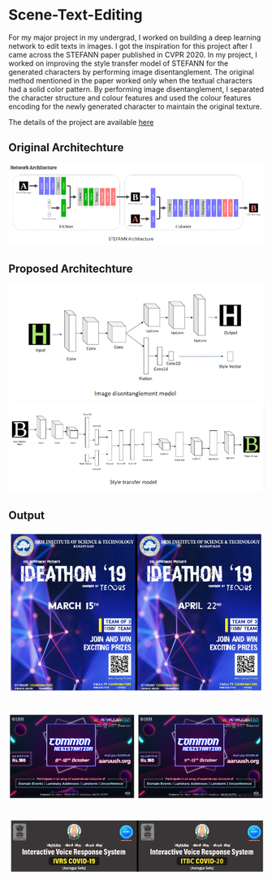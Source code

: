 # Scene-Text-Editing

For my major project in my undergrad, I worked on building a deep learning network to edit texts in images. I got the inspiration for this project after I came across the STEFANN paper published in CVPR 2020. In my project, I worked on improving the style transfer model of STEFANN for the generated characters by performing image disentanglement. The original method mentioned in the paper worked only when the textual characters had a solid color pattern. By performing image disentanglement, I separated the character structure and colour features and used the colour features encoding for the newly generated character to maintain the original texture.

The details of the project are available [here](https://docs.google.com/presentation/d/1gOAya4HCmZUjAnMbdzHYI1wSVkv8dRazeDqnUcPMvkY/edit?usp=sharing)

## Original Architechture
![](https://github.com/TanmayKhot/Scene-Text-Editing/blob/main/images/STEFANN_architechture.png)

## Proposed Architechture
![](https://github.com/TanmayKhot/Scene-Text-Editing/blob/main/images/Image_disentanglement.png)
![](https://github.com/TanmayKhot/Scene-Text-Editing/blob/main/images/style_transfer.png)

## Output
![](https://github.com/TanmayKhot/Scene-Text-Editing/blob/main/images/output1.png)
<br><br><br>
![](https://github.com/TanmayKhot/Scene-Text-Editing/blob/main/images/output2.png)
<br><br><br>
![](https://github.com/TanmayKhot/Scene-Text-Editing/blob/main/images/output3.png)
